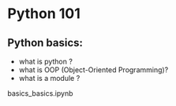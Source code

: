 # Python 101

## Python basics:
* what is python ?
* what is OOP (Object-Oriented Programming)?
* what is a module ?

basics_basics.ipynb

